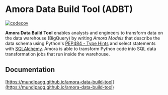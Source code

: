 # Amora Data Build Tool (ADBT)

[![codecov](https://codecov.io/gh/mundipagg/amora-data-build-tool/branch/main/graph/badge.svg?token=NXCHI3026S)](https://codecov.io/gh/mundipagg/amora-data-build-tool)


 **Amora Data Build Tool** enables analysts and engineers to transform data on the data warehouse (BigQuery) 
by writing *Amora Models* that describe the data schema using Python's [PEP484 - Type Hints](https://www.python.org/dev/peps/pep-0484/) 
and select statements with [SQLAlchemy](https://github.com/sqlalchemy/sqlalchemy). Amora is able to transform Python 
code into SQL data transformation jobs that run inside the warehouse.

## Documentation

[https://mundipagg.github.io/amora-data-build-tool](https://mundipagg.github.io/amora-data-build-tool)